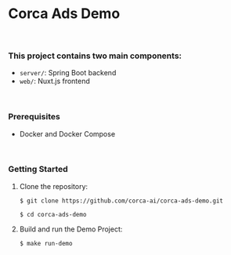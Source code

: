 # Corca Ads Demo

</br>

### This project contains two main components:

- `server/`: Spring Boot backend
- `web/`: Nuxt.js frontend

</br>

### Prerequisites

- Docker and Docker Compose

</br>

### Getting Started

1. Clone the repository:

   ```shell
   $ git clone https://github.com/corca-ai/corca-ads-demo.git

   $ cd corca-ads-demo
   ```

2. Build and run the Demo Project:
   ```shell
   $ make run-demo
   ```
